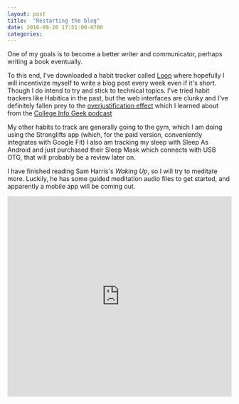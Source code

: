 ```yaml
---
layout: post
title:  "Restarting the blog"
date: 2016-09-26 17:51:00-0700
categories:
---
```


One of my goals is to become a better writer and communicator, perhaps
writing a book eventually.

To this end, I've downloaded a habit tracker called [Loop](https://play.google.com/store/apps/details?id=org.isoron.uhabits&hl=en)
where hopefully I will incentivize myself to write a blog post every week even
if it's short.
Though I do intend to try and stick to technical topics.
I've tried habit trackers like Habitica in the past, but the web interfaces
are clunky and I've definitely fallen prey to the [overjustification effect](https://en.wikipedia.org/wiki/Overjustification_effect)
which I learned about from the [College Info Geek podcast](http://collegeinfogeek.com/habits-routines-motivation-strategies/)

My other habits to track are generally going to the gym, which I am doing using
the Stronglifts app (which, for the paid version, conveniently integrates with Google Fit)
I also am tracking my sleep with Sleep As Android and just purchased their Sleep Mask which connects with USB OTG, that will probably be a review later on.

I have finished reading Sam Harris's *Waking Up*, so I will try to meditate more.
Luckily, he has some guided meditation audio files to get started, and apparently a mobile app will be coming out.

<iframe width="100%" height="450" scrolling="no" frameborder="no" src="https://w.soundcloud.com/player/?url=https%3A//api.soundcloud.com/tracks/112643452&amp;auto_play=false&amp;hide_related=false&amp;show_comments=true&amp;show_user=true&amp;show_reposts=false&amp;visual=true"></iframe>

